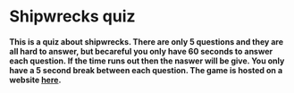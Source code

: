 # Shipwrecks quiz
#### This is a quiz about shipwrecks. There are only 5 questions and they are all hard to answer, but becareful you only have 60 seconds to answer each question. If the time runs out then the naswer will be give. You only have a 5 second break between each question. The game is hosted on a website [here](https://georgenasseem.github.io/shipwrecks-quiz/).